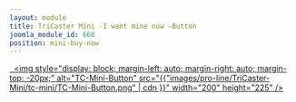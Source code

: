 ```yaml
---
layout: module
title: TriCaster Mini -I want mine now -Button
joomla_module_id: 660
position: mini-buy-now
---
```

<a href="/products/tricaster-mini#tricaster-mini-learn-more">&nbsp; <img style="display: block; margin-left: auto; margin-right: auto; margin-top: -20px;" alt="TC-Mini-Button" src="{{"images/pro-line/TriCaster-Mini/tc-mini/TC-Mini-Button.png" | cdn }}" width="200" height="225" /></a>
